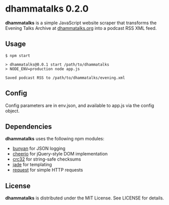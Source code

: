 # dhammatalks 0.2.0

**dhammatalks** is a simple JavaScript website scraper that transforms the Evening Talks Archive at [dhammatalks.org](http://dhammatalks.org/mp3_index.html) into a podcast RSS XML feed.

## Usage
```
$ npm start

> dhammatalks@0.0.1 start /path/to/dhammatalks
> NODE_ENV=production node app.js

Saved podcast RSS to /path/to/dhammatalks/evening.xml
```

## Config
Config parameters are in env.json, and available to app.js via the config object.

## Dependencies
**dhammatalks** uses the following npm modules:

- [bunyan](https://github.com/trentm/node-bunyan) for JSON logging
- [cheerio](https://github.com/cheeriojs/cheerio) for jQuery-style DOM implementation
- [crc32](https://github.com/mikepulaski/node-crc32) for string-safe checksums
- [jade](https://github.com/visionmedia/jade) for templating
- [request](https://github.com/mikeal/request) for simple HTTP requests

## License
**dhammatalks** is distributed under the MIT License. See LICENSE for details.
